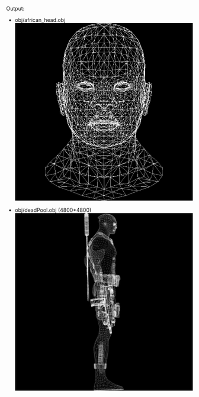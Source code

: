 Output:

* obj/african_head.obj 
![african_head](https://github.com/sT4R3K/tinyrenderer/raw/img/1.0.png)

- obj/deadPool.obj (4800*4800)
![DeadPool](https://github.com/sT4R3K/tinyrenderer/raw/img/1.0_deadPool.png)

